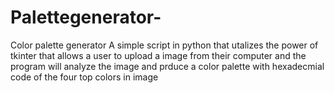 # Palettegenerator-
Color palette generator 
A simple script in python that utalizes the power of tkinter that allows a user to upload a image from their computer and the program will analyze the image and prduce a color palette with hexadecmial code of the four top colors in image
